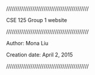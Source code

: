 ////////////////////////////////////////////

CSE 125 Group 1 website

////////////////////////////////////////////


Author: Mona Liu

Creation date: April 2, 2015


////////////////////////////////////////////
